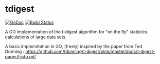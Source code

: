 # tdigest

[![GoDoc](https://godoc.org/github.com/xavier268/tdigest?status.svg)](https://godoc.org/github.com/xavier268/tdigest)  [![Build Status](https://travis-ci.org/xavier268/tdigest.svg?branch=master)](https://travis-ci.org/xavier268/tdigest)

A GO implementation of the t-digest algorithm for "on the fly" statistics calculations of large data sets.

A basic implemntation in GO, (freely) inspired by the paper from Ted Dunning : <https://github.com/tdunning/t-digest/blob/master/docs/t-digest-paper/histo.pdf>
